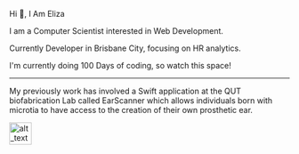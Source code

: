 Hi 👋, I Am Eliza

I am a Computer Scientist interested in Web Development.

Currently Developer in Brisbane City, focusing on HR analytics.

I'm currently doing 100 Days of coding, so watch this space!

___________________________________________________________________

My previously work has involved a Swift application at the QUT biofabrication Lab called EarScanner which allows individuals born with microtia to have access to the creation of their own prosthetic ear. 


[<img alt="alt_text" width="40px" src="https://en.wikipedia.org/wiki/Timeline_of_LinkedIn#/media/File:Linkedin.svg" />](https://www.google.com/)
